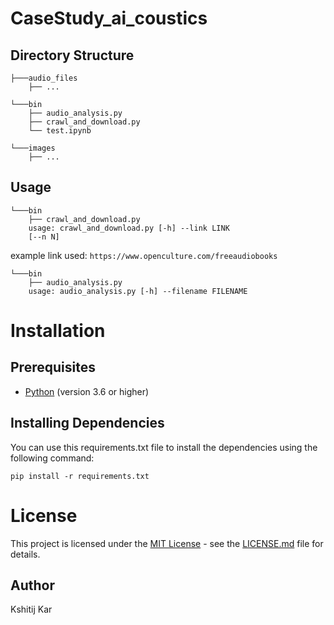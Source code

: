 # CaseStudy_ai_coustics

## Directory Structure

    ├───audio_files
        ├── ...

    └───bin
        ├── audio_analysis.py
        ├── crawl_and_download.py
        └── test.ipynb

    └───images
        ├── ...

## Usage

    └───bin
        ├── crawl_and_download.py
        usage: crawl_and_download.py [-h] --link LINK 
        [--n N]
example link used: `https://www.openculture.com/freeaudiobooks`

    └───bin
        ├── audio_analysis.py
        usage: audio_analysis.py [-h] --filename FILENAME

# Installation

## Prerequisites
- [Python](https://www.python.org/downloads/) (version 3.6 or higher)

## Installing Dependencies
You can use this requirements.txt file to install the dependencies using the following command:

    pip install -r requirements.txt

# License

This project is licensed under the [MIT License](LICENSE.md) - see the [LICENSE.md](LICENSE.md) file for details.


## Author

Kshitij Kar
